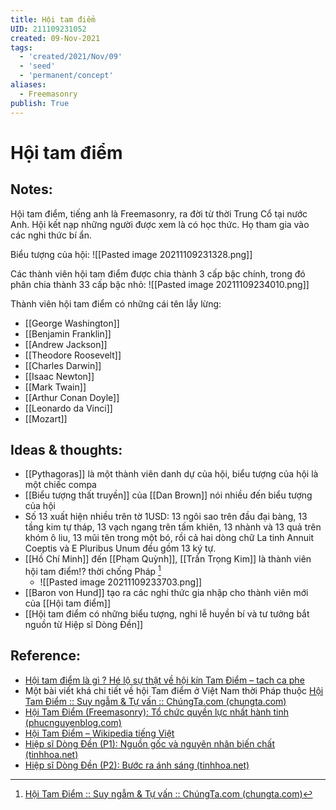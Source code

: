 ```yaml
---
title: Hội tam điểm
UID: 211109231052
created: 09-Nov-2021
tags:
  - 'created/2021/Nov/09'
  - 'seed'
  - 'permanent/concept'
aliases:
  - Freemasonry
publish: True
---
```

# Hội tam điểm

## Notes:
Hội tam điểm, tiếng anh là Freemasonry, ra đời từ thời Trung Cổ tại nước Anh. Hội kết nạp những người được xem là có học thức. Họ tham gia vào các nghi thức bí ẩn.

Biểu tượng của hội:
![[Pasted image 20211109231328.png]]

Các thành viên hội tam điểm được chia thành 3 cấp bậc chính, trong đó phân chia thành 33 cấp bậc nhỏ:
![[Pasted image 20211109234010.png]]

Thành viên hội tam điểm có những cái tên lẫy lừng:

- [[George Washington]]
- [[Benjamin Franklin]]
- [[Andrew Jackson]]
- [[Theodore Roosevelt]]
- [[Charles Darwin]]
- [[Isaac Newton]]
- [[Mark Twain]]
- [[Arthur Conan Doyle]]
- [[Leonardo da Vinci]]
- [[Mozart]]

## Ideas & thoughts:
- [[Pythagoras]] là một thành viên danh dự của hội, biểu tượng của hội là một chiếc compa
- [[Biểu tượng thất truyền]] của [[Dan Brown]] nói nhiều đến biểu tượng của hội
- Số 13 xuất hiện nhiều trên tờ 1USD: 13 ngôi sao trên đầu đại bàng, 13 tầng kim tự tháp, 13 vạch ngang trên tấm khiên, 13 nhành và 13 quả trên khóm ô liu, 13 mũi tên trong một bó, rồi cả hai dòng chữ La tinh Annuit Coeptis và E Pluribus Unum đều gồm 13 ký tự.
- [[Hồ Chí Minh]] đến [[Phạm Quỳnh]], [[Trần Trọng Kim]] là thành viên hội tam điểm!? thời chống Pháp [^1]
	- ![[Pasted image 20211109233703.png]]
- [[Baron von Hund]] tạo ra các nghi thức gia nhập cho thành viên mới của [[Hội tam điểm]]
- [[Hội tam điểm có những biểu tượng, nghi lễ huyền bí và tư tưởng bắt nguồn từ Hiệp sĩ Dòng Đền]]


## Reference:
- [Hội tam điểm là gì ? Hé lộ sự thật về hội kín Tam Điểm – tach ca phe](https://tachcaphe.com/hoi-tam-diem-la-gi-he-lo-su-that-ve-hoi-kin-tam-diem/)
- Một bài viết khá chi tiết về hội Tam điểm ở Việt Nam thời Pháp thuộc [Hội Tam Điểm :: Suy ngẫm & Tự vấn :: ChúngTa.com (chungta.com)](https://www.chungta.com/nd/tu-lieu-tra-cuu/hoi-tam-diem.html)
- [Hội Tam Điểm (Freemasonry): Tổ chức quyền lực nhất hành tinh (phucnguyenblog.com)](https://phucnguyenblog.com/hoi-tam-diem/)
- [Hội Tam Điểm – Wikipedia tiếng Việt](https://vi.wikipedia.org/wiki/H%E1%BB%99i_Tam_%C4%90i%E1%BB%83m#:~:text=Thu%E1%BA%ADt%20ng%E1%BB%AF%20H%E1%BB%99i%20Tam%20%C4%90i%E1%BB%83m%20%28ti%E1%BA%BFng%20Anh%3A%20Freemasonry%3B,nh%E1%BB%AFng%20%E1%BA%A9n%20d%E1%BB%A5%20v%E1%BB%81%20ng%C6%B0%E1%BB%9Di%20th%E1%BB%A3%20x%C3%A2y%20%C4%91%C3%A1.)
- [Hiệp sĩ Dòng Đền (P1): Nguồn gốc và nguyên nhân biến chất (tinhhoa.net)](https://tinhhoa.net/hiep-si-dong-den-va-hoi-tam-diem.html)
- [Hiệp sĩ Dòng Đền (P2): Bước ra ánh sáng (tinhhoa.net)](https://tinhhoa.net/hiep-si-dong-den-p2-buoc-ra-anh-sang.html)

[^1]: [Hội Tam Điểm :: Suy ngẫm & Tự vấn :: ChúngTa.com (chungta.com)](https://www.chungta.com/nd/tu-lieu-tra-cuu/hoi-tam-diem.html)